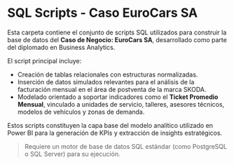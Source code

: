 # SQL Scripts - Caso EuroCars SA

Esta carpeta contiene el conjunto de scripts SQL utilizados para construir la base de datos del **Caso de Negocio: EuroCars SA**, desarrollado como parte del diplomado en Business Analytics.

El script principal incluye:

- Creación de tablas relacionales con estructuras normalizadas.
- Inserción de datos simulados relevantes para el análisis de la facturación mensual en el área de postventa de la marca SKODA.
- Modelado orientado a soportar indicadores como el **Ticket Promedio Mensual**, vinculado a unidades de servicio, talleres, asesores técnicos, modelos de vehículos y zonas de demanda.

Estos scripts constituyen la capa base del modelo analítico utilizado en Power BI para la generación de KPIs y extracción de insights estratégicos.

> Requiere un motor de base de datos SQL estándar (como PostgreSQL o SQL Server) para su ejecución.
